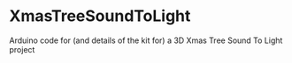 # XmasTreeSoundToLight
Arduino code for (and details of the kit for) a 3D Xmas Tree Sound To Light project
